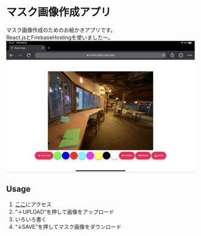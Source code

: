 # マスク画像作成アプリ
マスク画像作成のためのお絵かきアプリです。  
React.jsとFirebaseHostingを使いました〜。
<img src='./demo.jpeg'>

## Usage  
1. [ここ](https://mask-editor.web.app/)にアクセス
2. ”＋UPLOAD”を押して画像をアップロード
3. いろいろ書く
4. "↓SAVE"を押してマスク画像をダウンロード

